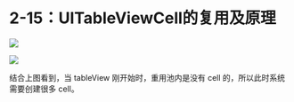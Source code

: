 # 2-15：UITableViewCell的复用及原理

![](https://gitlab.com/kiriha/my-public-pictures/-/raw/main/pictures/2024/06/13_9_59_30_202406130959846.png)

![](https://gitlab.com/kiriha/my-public-pictures/-/raw/main/pictures/2024/06/13_10_7_45_202406131007812.png)

结合上图看到，当 tableView 刚开始时，重用池内是没有 cell 的，所以此时系统需要创建很多 cell。
